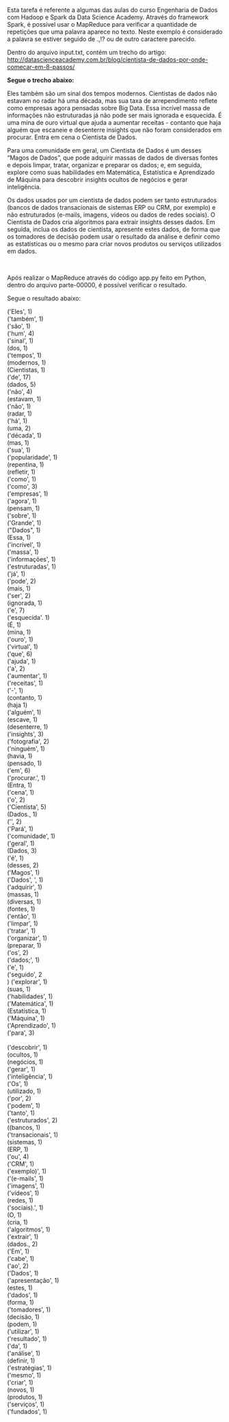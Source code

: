 Esta tarefa é referente a algumas das aulas do curso Engenharia de Dados com Hadoop e Spark da Data Science Academy.
Através do framework Spark, é possível usar o MapReduce para verificar a quantidade de repetições
que uma palavra aparece no texto. Neste exemplo é considerado a palavra se estiver seguido de .,!? ou de outro
caractere parecido.

Dentro do arquivo input.txt, contém um trecho do artigo:</br>
http://datascienceacademy.com.br/blog/cientista-de-dados-por-onde-comecar-em-8-passos/

<b>Segue o trecho abaixo:</b>

Eles também são um sinal dos tempos modernos. Cientistas de dados não estavam no radar há uma década,
mas sua taxa de arrependimento reflete como empresas agora pensadas sobre Big Data.
Essa incrível massa de informações não estruturadas já não pode ser mais ignorada e esquecida.
É uma mina de ouro virtual que ajuda a aumentar receitas - contanto que haja alguém que escaneie e desenterre
insights que não foram considerados em procurar. Entra em cena o Cientista de Dados.

Para uma comunidade em geral, um Cientista de Dados é um desses “Magos de Dados”,
que pode adquirir massas de dados de diversas fontes e depois limpar, tratar,
organizar e preparar os dados; e, em seguida, explore como suas habilidades em Matemática,
Estatística e Aprendizado de Máquina para descobrir insights ocultos de negócios e gerar inteligência.

Os dados usados ​​por um cientista de dados podem ser tanto estruturados
(bancos de dados transacionais de sistemas ERP ou CRM, por exemplo)
e não estruturados (e-mails, imagens, vídeos ou dados de redes sociais).
O Cientista de Dados cria algoritmos para extrair insights desses dados.
Em seguida, inclua os dados de cientista, apresente estes dados,
de forma que os tomadores de decisão podem usar o resultado da análise e definir
como as estatísticas ou o mesmo para criar novos produtos ou serviços utilizados em dados.


</br>


Após realizar o MapReduce através do código app.py feito em Python, dentro do arquivo parte-00000, 
é possível verificar o resultado.

Segue o resultado abaixo:


('Eles', 1)</br>
('também', 1)</br>
('são', 1)</br>
('hum', 4)</br>
('sinal', 1)</br>
(dos, 1)</br>
('tempos', 1)</br>
(modernos, 1)</br>
(Cientistas, 1)</br>
('de', 17)</br>
(dados, 5)</br>
('não', 4)</br>
(estavam, 1)</br>
('não', 1)</br>
(radar, 1)</br>
('há', 1)</br>
(uma, 2)</br>
('década', 1)</br>
(mas, 1)</br>
('sua', 1)</br>
('popularidade', 1)</br>
(repentina, 1)</br>
(refletir, 1)</br>
('como', 1)</br>
('como', 3)</br>
('empresas', 1)</br>
('agora', 1)</br>
(pensam, 1)</br>
('sobre', 1)</br>
('Grande', 1)</br>
("Dados", 1)</br>
(Essa, 1)</br>
('incrível', 1)</br>
('massa', 1)</br>
('informações', 1)</br>
('estruturadas', 1)</br>
('já', 1)</br>
('pode', 2)</br>
(mais, 1)</br>
('ser', 2)</br>
(ignorada, 1)</br>
('e', 7)</br>
('esquecida'. 1)</br>
(É, 1)</br>
(mina, 1)</br>
('ouro', 1)</br>
('virtual', 1)</br>
('que', 6)</br>
('ajuda', 1)</br>
('a', 2)</br>
('aumentar', 1)</br>
('receitas', 1)</br>
('-', 1)</br>
(contanto, 1)</br>
(haja 1)</br>
('alguém', 1)</br>
(escave, 1)</br>
(desenterre, 1)</br>
('insights', 3)</br>
('fotografia', 2)</br>
('ninguém', 1)</br>
(havia, 1)</br>
(pensado, 1)</br>
('em', 6)</br>
('procurar.', 1)</br>
(Entra, 1)</br>
('cena', 1)</br>
('o', 2)</br>
('Cientista', 5)</br>
(Dados., 1)</br>
('', 2)</br>
('Pará', 1)</br>
('comunidade', 1)</br>
('geral', 1)</br>
(Dados, 3)</br>
('é', 1)</br>
(desses, 2)</br>
('Magos', 1)</br>
('Dados', ', 1)</br>
('adquirir', 1)</br>
(massas, 1)</br>
(diversas, 1)</br>
(fontes, 1)</br>
('então', 1)</br>
('limpar', 1)</br>
('tratar', 1)</br>
('organizar', 1)</br>
(preparar, 1)</br>
('os', 2)</br>
('dados;', 1)</br>
('e', 1)</br>
('seguido', 2</br>)
('explorar', 1)</br>
(suas, 1)</br>
('habilidades', 1)</br>
('Matemática', 1)</br>
(Estatística, 1)</br>
('Máquina', 1)</br>
('Aprendizado', 1)</br>
('para', 3)</br></br>
('descobrir', 1)</br>
(ocultos, 1)</br>
(negócios, 1)</br>
('gerar', 1)</br>
('inteligência', 1)</br>
('Os', 1)</br>
(utilizado, 1)</br>
('por', 2)</br>
('podem', 1)</br>
('tanto', 1)</br>
('estruturados', 2)</br>
((bancos, 1)</br>
('transacionais', 1)</br>
(sistemas, 1)</br>
(ERP, 1)</br>
('ou', 4)</br>
('CRM', 1)</br>
('exemplo)', 1)</br>
('(e-mails', 1)</br>
('imagens', 1)</br>
('vídeos', 1)</br>
(redes, 1)</br>
('sociais).', 1)</br>
(O, 1)</br>
(cria, 1)</br>
('algoritmos', 1)</br>
('extrair', 1)</br>
(dados., 2)</br>
('Em', 1)</br>
('cabe', 1)</br>
('ao', 2)</br>
('Dados', 1)</br>
('apresentação', 1)</br>
(estes, 1)</br>
('dados', 1)</br>
(forma, 1)</br>
('tomadores', 1)</br>
(decisão, 1)</br>
(podem, 1)</br>
('utilizar', 1)</br>
('resultado', 1)</br>
('da', 1)</br>
('análise', 1)</br>
(definir, 1)</br>
('estratégias', 1)</br>
('mesmo', 1)</br>
('criar', 1)</br>
(novos, 1)</br>
(produtos, 1)</br>
('serviços', 1)</br>
('fundados', 1)</br>
